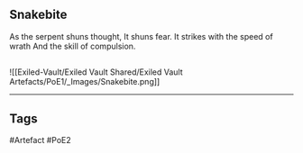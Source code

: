 ## Snakebite
As the serpent shuns thought,
It shuns fear.
It strikes with the speed of wrath
And the skill of compulsion.
##
![[Exiled-Vault/Exiled Vault Shared/Exiled Vault Artefacts/PoE1/_Images/Snakebite.png]]

---
## Tags
#Artefact
#PoE2